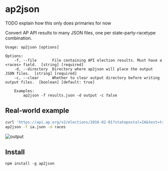 # ap2json
TODO
explain how this only does primaries for now

Convert AP API results to many JSON files, one per state-party-racetype combination.

	Usage: ap2json [options]

	Options:
		-f, --file       File containing API election results. Must have a <races> field.  [string] [required]
		-d, --directory  Directory where ap2json will place the output JSON files.  [string] [required]
		-c, --clear      Whether to clear output directory before writing output files.  [boolean] [default: true]

		Examples:
			ap2json -f results.json -d output -c false

## Real-world example

```sh
curl 'https://api.ap.org/v2/elections/2016-02-01?statepostal=IA&test=true&level=ru&apikey=<APTOKEN>&format=json' > ia.json
ap2json -f ia.json -d races
```
![output](https://cloud.githubusercontent.com/assets/370976/12659255/d3e5a3ce-c5db-11e5-8e2d-0197fd06a075.png)

## Install

`npm install -g ap2json`
